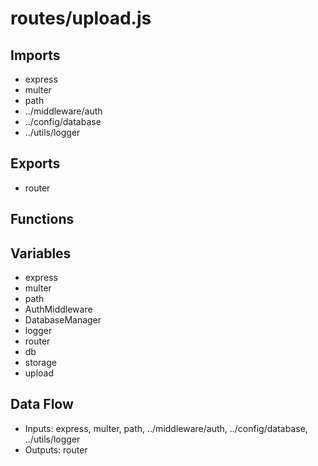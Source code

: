 # routes/upload.js

## Imports
- express
- multer
- path
- ../middleware/auth
- ../config/database
- ../utils/logger

## Exports
- router

## Functions

## Variables
- express
- multer
- path
- AuthMiddleware
- DatabaseManager
- logger
- router
- db
- storage
- upload

## Data Flow
- Inputs: express, multer, path, ../middleware/auth, ../config/database, ../utils/logger
- Outputs: router